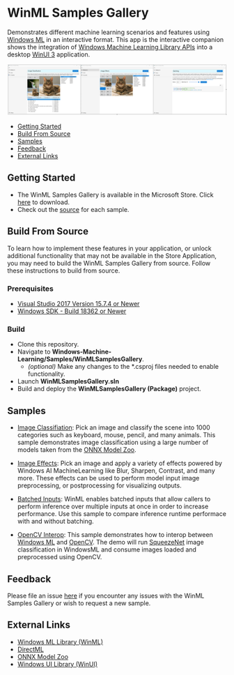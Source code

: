 ﻿# WinML Samples Gallery

Demonstrates different machine learning scenarios and features using [Windows ML](https://docs.microsoft.com/en-us/windows/ai/windows-ml/) in an interactive format. This app is the interactive companion shows the integration of [Windows Machine Learning Library APIs](https://docs.microsoft.com/en-us/uwp/api/windows.ai.machinelearning) into a desktop [WinUI 3](https://github.com/microsoft/microsoft-ui-xaml) application.

<img src="docs/WinMLSamplesGalleryLanding.png" width="700"/>

- [Getting Started](#getting-started)
- [Build From Source](#build-from-source)
- [Samples](#samples)
- [Feedback]($feedback)
- [External Links](#links)


## Getting Started
- The WinML Samples Gallery is available in the Microsoft Store. Click [here](./) to download.
- Check out the [source](https://github.com/microsoft/Windows-Machine-Learning/tree/master/Samples/WinMLSamplesGallery/WinMLSamplesGallery/Samples) for each sample.

## Build From Source
To learn how to implement these features in your application, or unlock additional functionality that may not be available in the Store Application, you may need to build the WinML Samples Gallery from source. Follow these instructions to build from source.

### Prerequisites
- [Visual Studio 2017 Version 15.7.4 or Newer](https://developer.microsoft.com/en-us/windows/downloads)
- [Windows SDK - Build 18362 or Newer](https://developer.microsoft.com/en-us/windows/downloads/sdk-archive/)

### Build
- Clone this repository.
- Navigate to **Windows-Machine-Learning/Samples/WinMLSamplesGallery**.
    - *(optional)* Make any changes to the *.csproj files needed to enable functionality.
- Launch **WinMLSamplesGallery.sln**
- Build and deploy the **WinMLSamplesGallery (Package)** project.

## Samples
- [Image Classifiation](./WinMLSamplesGallery/Samples/ImageClassifier): Pick an image and classify the scene into 1000 categories such as keyboard, mouse, pencil, and many animals. This sample demonstrates image classification using a large number of models taken from the [ONNX Model Zoo](https://github.com/onnx/models).

- [Image Effects](./WinMLSamplesGallery/Samples/ImageEffects): Pick an image and apply a variety of effects powered by Windows AI MachineLearning like Blur, Sharpen, Contrast, and many more. These effects can be used to perform model input image preprocessing, or postprocessing for visualizing outputs.

- [Batched Inputs](./WinMLSamplesGallery/Samples/Batching): WinML enables batched inputs that allow callers to perform inference over multiple inputs at once in order to increase performance. Use this sample to compare inference runtime performace with and without batching.

- [OpenCV Interop](./WinMLSamplesGallery/Samples/OpenCVInterop): This sample demonstrates how to interop between [Windows ML](https://docs.microsoft.com/en-us/windows/ai/windows-ml/) and [OpenCV](https://github.com/opencv/opencv). The demo will run [SqueezeNet](https://github.com/onnx/models/tree/master/vision/classification/squeezenet) image classification in WindowsML and consume images loaded and preprocessed using OpenCV.

## Feedback
Please file an issue [here](https://github.com/microsoft/Windows-Machine-Learning/issues/new) if you encounter any issues with the WinML Samples Gallery or wish to request a new sample.

## External Links

- [Windows ML Library (WinML)](https://docs.microsoft.com/en-us/windows/ai/windows-ml/)
- [DirectML](https://github.com/microsoft/directml)
- [ONNX Model Zoo](https://github.com/onnx/models)
- [Windows UI Library (WinUI)](https://docs.microsoft.com/en-us/windows/apps/winui/) 